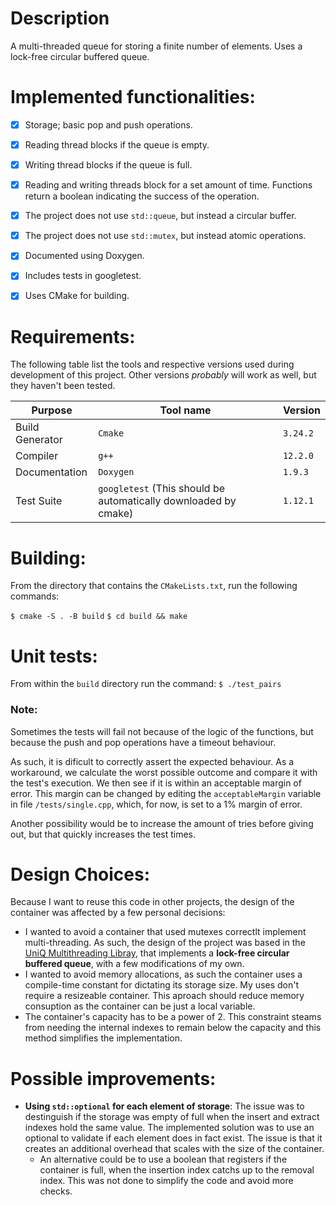 # Description

A multi-threaded queue for storing a finite number of elements. Uses a lock-free circular buffered queue.


# Implemented functionalities:

 - [x] Storage; basic pop and push operations.
 - [x] Reading thread blocks if the queue is empty.
 - [x] Writing thread blocks if the queue is full.
 - [x] Reading and writing threads block for a set amount of time. Functions return a boolean indicating the success of the operation.
 - [x] The project does not use `std::queue`, but instead a circular buffer.
 - [x] The project does not use `std::mutex`, but instead atomic operations.
 - [x] Documented using Doxygen.
 - [x] Includes tests in googletest.
 - [x] Uses CMake for building.


# Requirements:

The following table list the tools and respective versions used during development of this project. Other versions *probably* will work as well, but they haven't been tested.

  | Purpose         | Tool name                                                       | Version  |
  | --------------- | --------------------------------------------------------------- | -------  |
  | Build Generator | `Cmake`                                                         | `3.24.2` |
  | Compiler        | `g++`                                                           | `12.2.0` |
  | Documentation   | `Doxygen`                                                       | `1.9.3`  |
  | Test Suite      | `googletest` (This should be automatically downloaded by cmake) | `1.12.1` |


# Building:

From the directory that contains the `CMakeLists.txt`, run the following commands:

  `$ cmake -S . -B build`
  `$ cd build && make`


# Unit tests:

From within the `build` directory run the command:
  `$ ./test_pairs`

### Note:

Sometimes the tests will fail not because of the logic of the functions, but because the push and pop operations have a timeout behaviour.

As such, it is dificult to correctly assert the expected behaviour. As a workaround, we calculate the worst possible outcome and compare it with the test's execution. We then see if it is within an acceptable margin of error. This margin can be changed by editing the `acceptableMargin` variable in file `/tests/single.cpp`, which, for now, is set to a 1% margin of error.

Another possibility would be to increase the amount of tries before giving out, but that quickly increases the test times.


# Design Choices:

Because I want to reuse this code in other projects, the design of the container was affected by a few personal decisions:

 - I wanted to avoid a container that used mutexes correctlt implement multi-threading. As such, the design of the project was based in the [UniQ Multithreading Libray](https://github.com/bittnkr/uniq), that implements a **lock-free circular buffered queue**, with a few modifications of my own.
 - I wanted to avoid memory allocations, as such the container uses a compile-time constant for dictating its storage size. My uses don't require a resizeable container. This aproach should reduce memory consuption as the container can be just a local variable.
 - The container's capacity has to be a power of 2. This constraint steams from needing the internal indexes to remain below the capacity and this method simplifies the implementation.


# Possible improvements:

 - **Using `std::optional` for each element of storage**: The issue was to destinguish if the storage was empty of full when the insert and extract indexes hold the same value. The implemented solution was to use an optional to validate if each element does in fact exist. The issue is that it creates an additional overhead that scales with the size of the container.
    - An alternative could be to use a boolean that registers if the container is full, when the insertion index catchs up to the removal index. This was not done to simplify the code and avoid more checks.
